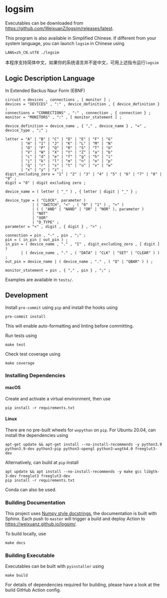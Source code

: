 # logsim

Executables can be downloaded from
https://github.com/WeixuanZ/logsim/releases/latest.

This program is also available in Simplified Chinese. If different from your
system language, you can launch `logsim` in Chinese using

```shell
LANG=zh_CN.utf8 ./logsim
```

本程序支持简体中文，如果你的系统语言并不是中文，可用上述指令运行`logsim`


## Logic Description Language

In Extended Backus Naur Form (EBNF)
```
circuit = devices , connections , [ monitor ] ;
devices = "DEVICES" , ":" , device_definition , { device_definition } ;
connections = "CONNECTIONS" , ":" , connection , { connection } ;
monitor = "MONITORS" , ":" , [ monitor_statement ] ;

device_definition = device_name , { "," , device_name } , "=" , device_type , ";" ;

letter = "A" | "B" | "C" | "D" | "E" | "F" | "G"
       | "H" | "I" | "J" | "K" | "L" | "M" | "N"
       | "O" | "P" | "Q" | "R" | "S" | "T" | "U"
       | "V" | "W" | "X" | "Y" | "Z" | "a" | "b"
       | "c" | "d" | "e" | "f" | "g" | "h" | "i"
       | "j" | "k" | "l" | "m" | "n" | "o" | "p"
       | "q" | "r" | "s" | "t" | "u" | "v" | "w"
       | "x" | "y" | "z" ;
digit_excluding_zero = "1" | "2" | "3" | "4" | "5" | "6" | "7" | "8" | "9" ;
digit = "0" | digit excluding zero ;

device_name = ( letter | "_" ) , { letter | digit | "_" } ;

device_type = ( "CLOCK", parameter )
            | ( "SWITCH", "<" , ( "0" | "1" ) , ">" )
            | ( ( "AND" | "NAND" | "OR" | "NOR" ), parameter )
            | "NOT"
            | "XOR"
            | "D_TYPE" ;
parameter = "<" , digit , { digit } , ">" ;

connection = pin , "-" , pin , ";" ;
pin = ( in_pin | out_pin ) ;
in_pin = ( device_name , "." , "I" , digit_excluding_zero , [ digit ] )
       | ( device_name , "." , ( "DATA" | "CLK" | "SET" | "CLEAR" ) ) ;
out_pin = device_name | ( device_name , "." , ( "Q" | "QBAR" ) ) ;

monitor_statement = pin , { "," , pin } , ";" ;
```

Examples are available in `tests/`.

## Development

Install `pre-commit` using `pip` and install the hooks using
```shell
pre-commit install
```
This will enable auto-formatting and linting before committing.

Run tests using
```shell
make test
```

Check test coverage using
```shell
make coverage
```

### Installing Dependencies

#### macOS

Create and activate a virtual environment, then use
```shell
pip install -r requirements.txt
```

#### Linux

There are no pre-built wheels for `wxpython` on `pip`. For Ubuntu 20.04, can
install the dependencies using

```shell
apt-get update && apt-get install --no-install-recommends -y python3.9 python3.9-dev python3-pip python3-opengl python3-wxgtk4.0 freeglut3-dev
```

Alternatively, can build at `pip` install

```shell
apt update && apt install --no-install-recommends -y make gcc libgtk-3-dev freeglut3 freeglut3-dev
pip install -r requirements.txt
```

Conda can also be used.


### Building Documentation

This project uses [Numpy style
docstrings](https://numpydoc.readthedocs.io/en/latest/format.html#docstring-standard),
the documentation is built with Sphinx.  Each push to `master` will trigger
a build and deploy Action to https://weixuanz.github.io/logsim/.

To build locally, use

```shell
make docs
```


### Building Executable

Executables can be built with `pyinstaller` using

```shell
make build
```

For details of dependencies required for building, please have a look at the
build GitHub Action config.
